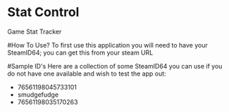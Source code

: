 # Stat Control
Game Stat Tracker

#How To Use?
To first use this application you will need to have your SteamID64; you can get this from your steam URL

#Sample ID's
Here are a collection of some SteamID64 you can use if you do not have one available and wish to test the app out:

- 76561198045733101
- smudgefudge
- 76561198035170263
